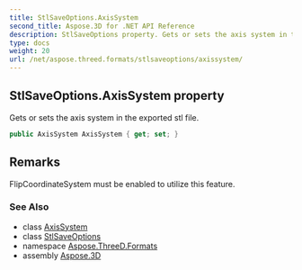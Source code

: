 ```yaml
---
title: StlSaveOptions.AxisSystem
second_title: Aspose.3D for .NET API Reference
description: StlSaveOptions property. Gets or sets the axis system in the exported stl file
type: docs
weight: 20
url: /net/aspose.threed.formats/stlsaveoptions/axissystem/
---
```

## StlSaveOptions.AxisSystem property

Gets or sets the axis system in the exported stl file.

```csharp
public AxisSystem AxisSystem { get; set; }
```

## Remarks

FlipCoordinateSystem must be enabled to utilize this feature.

### See Also

* class [AxisSystem](../../../aspose.threed/axissystem/)
* class [StlSaveOptions](../)
* namespace [Aspose.ThreeD.Formats](../../stlsaveoptions/)
* assembly [Aspose.3D](../../../)


